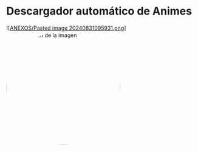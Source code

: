 # Descargador automático de Animes
![[ANEXOS/Pasted image 20240831095931.png](https://i.pinimg.com/564x/fb/8c/c1/fb8cc1317fa7894f08dd1b2232a76dc2.jpg)]
<img src="https://i.pinimg.com/564x/fb/8c/c1/fb8cc1317fa7894f08dd1b2232a76dc2.jpg" alt="Descripción de la imagen" style="border-radius: 50%; width: 300px; height: 300px; margin-right: 20px;">
